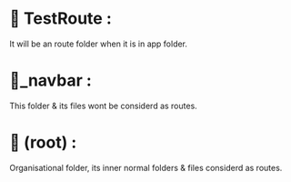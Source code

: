 # 📁 TestRoute   :
It will be an route folder when it is in app folder.

# 📁_navbar   : 
This folder & its files wont be considerd as routes.

# 📁 (root)   : 
Organisational folder, its inner normal folders & files considerd as routes.
